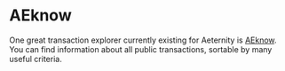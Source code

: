 # AEknow

One great transaction explorer currently existing for Aeternity is [AEknow](https://www.aeknow.org/).
You can find information about all public transactions, sortable by many useful criteria.